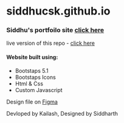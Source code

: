 # siddhucsk.github.io

### Siddhu's portfoilo site [click here](siddhucsk.github.io)  
live version of this repo - [click here](https://kailashganesh.github.io/siddhucsk.github.io/)  

#### Website built using:
- Bootstaps 5.1
- Bootstaps Icons
- Html & Css
- Custom Javascript

Design file on [Figma](https://www.figma.com/file/uUwz2V5RIVnNcX4oZ5clI1?embed_host=notion&kind=&node-id=0%3A1&viewer=1)  


Devloped by Kailash, Designed by Siddharth
